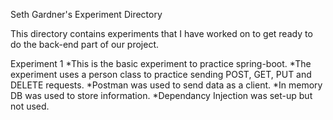 Seth Gardner's Experiment Directory

This directory contains experiments that I have worked on to get ready to do the back-end part of our project.

Experiment 1
*This is the basic experiment to practice spring-boot.
*The experiment uses a person class to practice sending POST, GET, PUT and DELETE requests.
*Postman was used to send data as a client.
*In memory DB was used to store information.
*Dependancy Injection was set-up but not used.